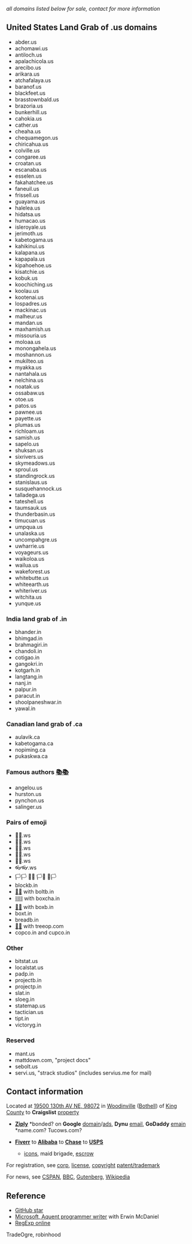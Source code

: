 
*all domains listed below for sale, contact for more information*

## United States Land Grab of .us domains

- abder.us
- achomawi.us
- antiloch.us
- apalachicola.us
- arecibo.us
- arikara.us
- atchafalaya.us
- baranof.us
- blackfeet.us
- brasstownbald.us
- brazoria.us
- bunkerhill.us
- cahokia.us
- cather.us
- cheaha.us
- chequamegon.us
- chiricahua.us
- colville.us
- congaree.us
- croatan.us
- escanaba.us
- esselen.us
- fakahatchee.us
- faneuil.us
- frissell.us
- guayama.us
- halelea.us
- hidatsa.us
- humacao.us
- isleroyale.us
- jerimoth.us
- kabetogama.us
- kahikinui.us
- kalapana.us
- kapapala.us
- kipahoehoe.us
- kisatchie.us
- kobuk.us
- koochiching.us
- koolau.us
- kootenai.us
- lospadres.us
- mackinac.us
- malheur.us
- mandan.us
- maxhamish.us
- missouria.us
- moloaa.us
- monongahela.us
- moshannon.us
- mukilteo.us
- myakka.us
- nantahala.us
- nelchina.us
- noatak.us
- ossabaw.us
- otoe.us
- patos.us
- pawnee.us
- payette.us
- plumas.us
- richloam.us
- samish.us
- sapelo.us
- shuksan.us
- sixrivers.us
- skymeadows.us
- sproul.us
- standingrock.us
- stanislaus.us
- susquehannock.us
- talladega.us
- tateshell.us
- taumsauk.us
- thunderbasin.us
- timucuan.us
- umpqua.us
- unalaska.us
- uncompahgre.us
- uwharrie.us
- voyageurs.us
- waikoloa.us
- wailua.us
- wakeforest.us
- whitebutte.us
- whiteearth.us
- whiteriver.us
- witchita.us
- yunque.us

### India land grab of .in

- bhander.in
- bhimgad.in
- brahmagiri.in
- chandoli.in
- cotigao.in
- gangokri.in
- kotgarh.in
- langtang.in
- nanj.in
- palpur.in
- paracut.in
- shoolpaneshwar.in
- yawal.in

### Canadian land grab of .ca

- aulavik.ca
- kabetogama.ca
- nopiming.ca
- pukaskwa.ca

### Famous authors [📚📚](xn--zt8ha.ws)

- angelou.us
- hurston.us
- pynchon.us
- salinger.us

### Pairs of emoji

- 🧦🧦.ws
- 🧤🧤.ws
- 👣👣.ws
- 🙂🙂.ws	
- 👖👖.ws
- 👓👓.ws
- 🏳🏳 🏴🏴 🏳🏴 🏴🏳
- blockb.in
- [🔩🔩](xn--8v8ha.ws) with boltb.in
- [⛓⛓](xn--l9ha.ws) with boxcha.in
- [📮📮](xn--ku8ha.ws) with boxb.in
- boxt.in
- breadb.in
- [🌳🌳](xn--wh8ha.ws) with treeop.com
- copco.in and cupco.in

### Other

- bitstat.us
- localstat.us
- padp.in
- projectb.in
- projectp.in
- slat.in
- sloeg.in
- statemap.us
- tactician.us
- tipt.in
- victoryg.in

### Reserved

- mant.us
- mattdown.com, "project docs"
- sebolt.us
- servi.us, "strack studios" (includes servius.me for mail)

##  Contact information

Located at [19500 130th AV NE, 98072](https://citresidentialservicing.myloancare.com/app/index.html#/Dashboard) in [Woodinville](https://www.ci.woodinville.wa.us/) ([Bothell](http://www.ci.bothell.wa.us/)) of [King County](https://www.kingcounty.gov/) to **Craigslist** [property](https://www.craigslist.com)

- [**Ziply**](https://ziplyfiber.com/login) *bonded? on **Google** [domain](https://domains.google.com)/[ads](https://www.google.com/adsensenew/u/0/pub-1429497248082414/home?hl=en-US&signup-no-redirect=true), **Dynu** [email](https://www.dynu.com), **GoDaddy** [emain](https://dcc.godaddy.com/domains/?isc=cjc1off30) *name.com? Tucows.com?

- [**Fiverr**](https://www.fiverr.com/) to [**Alibaba**](https://www.alibaba.com) to [**Chase**](https://developer.authorize.net/api/reference/index.html#payment-transactions-debit-a-bank-account) to [**USPS**](https://www.usps.com/business/web-tools-apis/documentation-updates.htm)
  
  - [icons](https://material.io/resources/icons/?style=baseline), maid brigade, [escrow](https://my.escrow.com/myescrow/MyTransactions.asp?hid=mt) 

For registration, see [corp](https://ccfs.sos.wa.gov/#/Dashboard), [license](https://secure.dor.wa.gov/), [copyright](https://eco.copyright.gov/eService_enu/start.swe?SWECmd=Login&SWEPL=1&SRN=&SWETS=1584673446735) [patent/trademark](https://www.uspto.gov/)

For news, see [CSPAN](https://www.c-span.org/), [BBC](http://feeds.bbci.co.uk/news/rss.xml), [Gutenberg](http://www.gutenberg.org/wiki/Main_Page), [Wikipedia](http://www.wikipedia.org/wiki/Special:Random)

## Reference

- [GitHub star](https://github.com/bitmaus)
- [Microsoft, Aquent programmer writer](https://github.com/msebolt/) with Erwin McDaniel
- [RegExp online](https://regexr.com/)

TradeOgre, robinhood